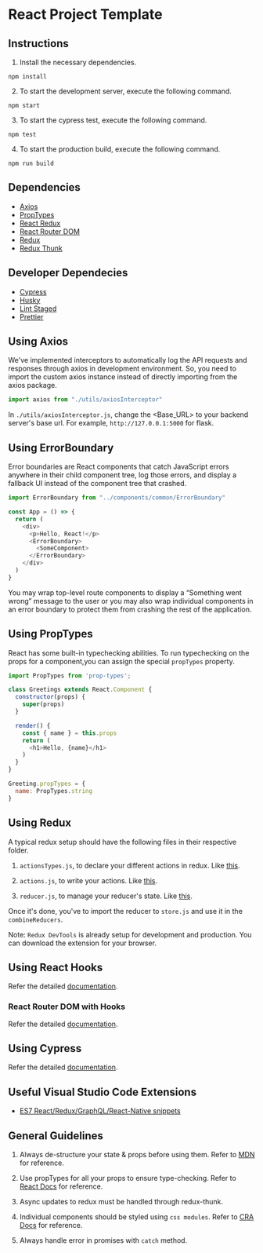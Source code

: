 # React Project Template

## Instructions

1. Install the necessary dependencies.

```
npm install
```

2. To start the development server, execute the following command.

```
npm start
```

3. To start the cypress test, execute the following command.

```
npm test
```

4. To start the production build, execute the following command.

```
npm run build
```


## Dependencies

- [Axios](https://github.com/axios/axios)
- [PropTypes](https://github.com/facebook/prop-types)
- [React Redux](https://github.com/reduxjs/react-redux)
- [React Router DOM](https://github.com/ReactTraining/react-router/tree/master/packages/react-router-dom)
- [Redux](https://github.com/reduxjs/redux)
- [Redux Thunk](https://github.com/reduxjs/redux-thunk)

## Developer Dependecies

- [Cypress](https://github.com/cypress-io/cypress)
- [Husky](https://github.com/typicode/husky)
- [Lint Staged](https://github.com/okonet/lint-staged)
- [Prettier](https://github.com/prettier/prettier)

## Using Axios

We've implemented interceptors to automatically log the API requests and responses through axios in development environment. So, you need to import the custom axios instance instead of directly importing from the axios package.

```js
import axios from "./utils/axiosInterceptor"
```

In `./utils/axiosInterceptor.js`, change the <Base_URL> to your backend server's base url. For example, `http://127.0.0.1:5000` for flask.

## Using ErrorBoundary

Error boundaries are React components that catch JavaScript errors anywhere in their child component tree, log those errors, and display a fallback UI instead of the component tree that crashed. 

```js
import ErrorBoundary from "../components/common/ErrorBoundary"

const App = () => {
  return (
    <div>
      <p>Hello, React!</p>
      <ErrorBoundary>
        <SomeComponent>
      </ErrorBoundary>
    </div>
  )
}
```

You may wrap top-level route components to display a “Something went wrong” message to the user or you may also wrap individual components in an error boundary to protect them from crashing the rest of the application.

## Using PropTypes

React has some built-in typechecking abilities. To run typechecking on the props for a component,you can assign the special `propTypes` property.

```js
import PropTypes from 'prop-types';

class Greetings extends React.Component {
  constructor(props) {
    super(props)
  }

  render() {
    const { name } = this.props 
    return (
      <h1>Hello, {name}</h1>
    )
  }
} 

Greeting.propTypes = {
  name: PropTypes.string
}
```

## Using Redux

A typical redux setup should have the following files in their respective folder.

1. `actionsTypes.js`, to declare your different actions in redux. Like [this](src/redux/authentication/actionTypes.js).

2. `actions.js`, to write your actions. Like [this](src/redux/authentication/actions.js).

3. `reducer.js`, to manage your reducer's state. Like [this](src/redux/authentication/reducer.js).

Once it's done, you've to import the reducer to `store.js` and use it in the `combineReducers`.

Note: `Redux DevTools` is already setup for development and production. You can download the extension for your browser.

## Using React Hooks

Refer the detailed [documentation](https://reactjs.org/docs/hooks-intro.html).

### React Router DOM with Hooks

Refer the detailed [documentation](https://reacttraining.com/react-router/web/api/Hooks).


## Using Cypress

Refer the detailed [documentation](docs/cypress.md).

## Useful Visual Studio Code Extensions

- [ES7 React/Redux/GraphQL/React-Native snippets](https://marketplace.visualstudio.com/items?itemName=dsznajder.es7-react-js-snippets)

## General Guidelines

1. Always de-structure your state & props before using them. Refer to [MDN](https://developer.mozilla.org/en-US/docs/Web/JavaScript/Reference/Operators/Destructuring_assignment) for reference.

2. Use propTypes for all your props to ensure type-checking. Refer to [React Docs](https://reactjs.org/docs/typechecking-with-proptypes.html) for reference.

3. Async updates to redux must be handled through redux-thunk.

4. Individual components should be styled using `css modules`. Refer to [CRA Docs](https://create-react-app.dev/docs/adding-a-css-modules-stylesheet/) for reference.

5. Always handle error in promises with `catch` method.